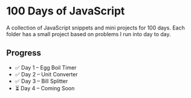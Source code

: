 # 100 Days of JavaScript

A collection of JavaScript snippets and mini projects for 100 days.
Each folder has a small project based on problems I run into day to day.

## Progress
- ✅ Day 1 – Egg Boil Timer
- ✅ Day 2 – Unit Converter
- ✅ Day 3 – Bill Splitter
- ⏳ Day 4 – Coming Soon



